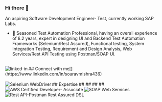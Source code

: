 ### Hi there 👋
An aspiring Software Development Engineer- Test, currently working SAP Labs.
- 🔭 Seasoned Test Automation Professional, having an overall experience of 8.2 years, expert in designing UI and Backend Test Automation Frameworks (Selenium/Rest Assured), Functional testing, System Integration Testing, Requirement and Design Analysis, Web Services/Rest API Testing using Postman/SOAP UI.
  
<br>
## Connect with me[<img align="left" alt="linked-in" src="https://img.shields.io/badge/linkedin-%230077B5.svg?&style=for-the-badge&logo=linkedin&logoColor=white" />] (https://www.linkedin.com/in/souravmishra436)
<br>
<br>
## Expertise
##<img align="left" alt="Selenium WebDriver" src="https://img.shields.io/badge/Selenium-WebDriver-blue" />
##<img align="left" alt="AWS Certified Developer- Associate" src="https://img.shields.io/badge/AWS%20Certified%20Developer---Associate-blue" />
##<img align="left" alt="SOAP Web Services" src="https://img.shields.io/badge/SOAP-Web%20Services-blue" />
##<img align="left" alt="Rest API-Postman Rest Assured DSL" src="https://img.shields.io/badge/Rest%20API--Postman-Rest%20Assured%20DSL-blue" />
<br>
<br>
